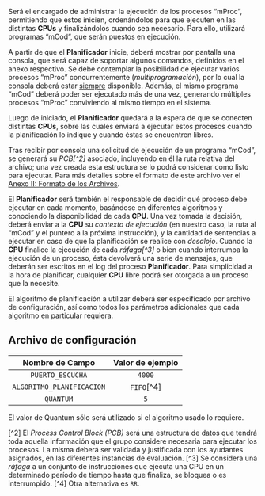 Será el encargado de administrar la ejecución de los procesos “mProc”, permitiendo que estos inicien, ordenándolos para que ejecuten en las distintas **CPUs** y finalizándolos cuando sea necesario. Para ello, utilizará programas “mCod”, que serán puestos en ejecución. 

A partir de que el **Planificador** inicie, deberá mostrar por pantalla una consola, que será capaz de soportar algunos comandos, definidos en el anexo respectivo. Se debe contemplar la posibilidad de ejecutar varios procesos “mProc” concurrentemente (_multiprogramación_), por lo cual la consola deberá estar <u>siempre</u> disponible. Además, el mismo programa “mCod” deberá poder ser ejecutado más de una vez,  generando múltiples procesos “mProc” conviviendo al mismo tiempo en el sistema.

Luego de iniciado, el **Planificador** quedará a la espera de que se conecten distintas **CPUs**, sobre las cuales enviará a ejecutar estos procesos cuando la planificación lo indique y cuando éstas se encuentren libres.

Tras recibir por consola una solicitud de ejecución de un programa “mCod”, se generará su _PCB[^2]_ asociado, incluyendo en él la ruta relativa del archivo; una vez creada esta estructura se lo podrá considerar como listo para ejecutar. Para más detalles sobre el formato de este archivo ver el [Anexo II: Formato de los Archivos](anexo_ii_formato_de_los_archivos.md).

El **Planificador** será también el responsable de decidir qué proceso debe ejecutar en cada momento, basándose en diferentes algoritmos y conociendo la disponibilidad de cada **CPU**. Una vez tomada la decisión, deberá enviar a la **CPU** su _contexto de ejecución_ (en nuestro caso, la ruta al “mCod” y el puntero a la próxima instrucción), y la cantidad de sentencias a ejecutar en caso de que la planificación se realice con _desalojo_. Cuando la **CPU** finalice la ejecución de cada *ráfaga[^3]* o bien cuando interrumpa la ejecución de un proceso, ésta devolverá una serie de mensajes, que deberán ser escritos en el log del proceso **Planificador**. Para simplicidad a la hora de planificar, cualquier **CPU** libre podrá ser otorgada a un proceso que la necesite.

El algoritmo de planificación a utilizar deberá ser especificado por archivo de configuración, así como todos los parámetros adicionales que cada algoritmo en particular requiera.

## Archivo de configuración

| Nombre de Campo           | Valor de ejemplo |
|:-------------------------:|:----------------:|
| `PUERTO_ESCUCHA`          | `4000`           |
| `ALGORITMO_PLANIFICACION` | `FIFO`[^4]       |
| `QUANTUM`                 | `5`              |

El valor de Quantum sólo será utilizado si el algoritmo usado lo requiere.

[^2] El _Process Control Block (PCB)_ será una estructura de datos que tendrá toda aquella información que el grupo considere necesaria para ejecutar los procesos. La misma deberá ser validada y justificada con los ayudantes asignados, en las diferentes instancias de evaluación.
[^3] Se considera una _ráfaga_ a un conjunto de instrucciones que ejecuta una CPU en un determinado período de tiempo hasta que finaliza, se bloquea o es interrumpido.
[^4] Otra alternativa es `RR`.